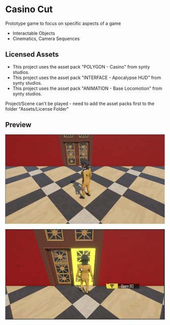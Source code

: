# Casino Cut
Prototype game to focus on specific aspects of a game
* Interactable Objects
* Cinematics, Camera Sequences

## Licensed Assets
* This project uses the asset pack "POLYGON - Casino" from synty studios. 
* This project uses the asset pack "INTERFACE - Apocalypse HUD" from synty studios.
* This project uses the asset pack "ANIMATION - Base Locomotion" from synty studios.

Project/Scene can't be played - need to add the asset packs first to the folder "Assets/License Folder"


## Preview
![alt text](image.png)

![alt text](image-1.png)